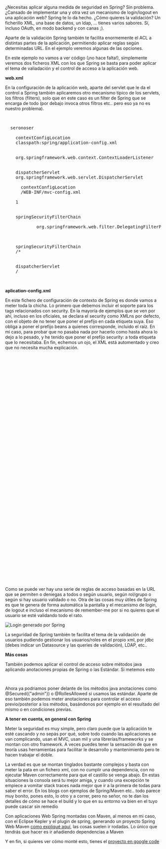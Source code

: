 <p>
¿Necesitas aplicar alguna medida de seguridad en Spring? Sin problema. ¿Cansado de implementar una y otra
vez un mecanismo de login/logout en una aplicación web? Spring te lo da hecho. ¿Cómo quieres la validación? Un ficherillo XML,
una base de datos, un ldap, ... tienes varios sabores. Sí, incluso OAuth, en modo backend y con canas ;).
</p>

<p>Aparte de la validación Spring también te facilita enormemente el ACL a distintas partes de la aplicación,
permitiendo aplicar reglas según determinadas URL. En el ejemplo veremos algunas de las opciones.
</p>

<p>
En este ejemplo no vamos a ver código (¡no hace falta!), simplemente veremos dos ficheros XML con los que Spring se basta
para poder aplicar el tema de valiadación y el control de acceso a la aplicación web. 
</p>

<b>web.xml</b>
<p>En la configuración de la aplicación web, aparte del servlet que le da el control a Spring también aplicaremos
otro mecanismo típico de los servlets, los filtros (filters), solo que en este caso es un filter de Spring
que se encarga de todo (por debajo invoca otros filtros etc.. pero eso ya no es nuestro problema).
</p>
<pre class="brush: xml">
<?xml version="1.0" encoding="ISO-8859-1"?>
<web-app xmlns:xsi="http://www.w3.org/2001/XMLSchema-instance" xmlns="http://java.sun.com/xml/ns/javaee" xsi:schemaLocation="http://java.sun.com/xml/ns/javaee http://java.sun.com/xml/ns/javaee/web-app_2_5.xsd" id="WebApp_ID" version="2.5">
  <display-name>seronoser</display-name>
  <context-param>
    <param-name>contextConfigLocation</param-name>
    <param-value>classpath:spring/application-config.xml</param-value>
  </context-param>
  <listener>
    <listener-class>org.springframework.web.context.ContextLoaderListener</listener-class>
  </listener>
  <servlet>
    <servlet-name>dispatcherServlet</servlet-name>
    <servlet-class>org.springframework.web.servlet.DispatcherServlet</servlet-class>
    <init-param>
      <param-name>contextConfigLocation</param-name>
      <param-value>/WEB-INF/mvc-config.xml</param-value>
    </init-param>
    <load-on-startup>1</load-on-startup>
  </servlet>
  <filter>
    <filter-name>springSecurityFilterChain</filter-name>
    <filter-class>
            org.springframework.web.filter.DelegatingFilterProxy
        </filter-class>
  </filter>
  <filter-mapping>
    <filter-name>springSecurityFilterChain</filter-name>
    <url-pattern>/*</url-pattern>
  </filter-mapping>
  <servlet-mapping>
    <servlet-name>dispatcherServlet</servlet-name>
    <url-pattern>/</url-pattern>
  </servlet-mapping>
</web-app>
</pre>

<b>aplication-config.xml</b><p>
En este fichero de configuración de contexto de Spring es donde vamos a meter toda la chicha. Lo primero que
debemos incluir el soporte para los tags relacionados con security. En la mayoría de ejemplos que se ven
por ahí, incluso en los oficiales, se declara el security como XMLns por defecto, con el objeto de no tener
que poner el prefijo en cada etiqueta suya. Eso obliga a poner el prefijo beans a quienes corresponde, incluido
el raíz. En mi caso, para probar que no pasaba nada por hacerlo como hasta ahora lo dejo a lo pesado, y he tenido
que poner el prefijo security: a toda etiqueta que lo necesitaba. En fin, echemos un ojo, el XML está automentado
y creo que no necesita mucha explicación.</p>
<pre class="brush: xml">
<?xml version="1.0" encoding="UTF-8"?>
<!-- 
PAY ATTENTION!!! If you don't want to put security: prefix in every security-related
tag you must config as default namespace and change beans to xmlns:beans
-->
<beans 
	xmlns="http://www.springframework.org/schema/beans" 
	xmlns:xsi="http://www.w3.org/2001/XMLSchema-instance"
	xmlns:security="http://www.springframework.org/schema/security"
	xmlns:context="http://www.springframework.org/schema/context"
	xsi:schemaLocation="http://www.springframework.org/schema/beans http://www.springframework.org/schema/beans/spring-beans.xsd
		http://www.springframework.org/schema/context http://www.springframework.org/schema/context/spring-context.xsd
		http://www.springframework.org/schema/security http://www.springframework.org/schema/security/spring-security-3.1.xsd">

  <!--
  	If we put auto-config="true" as http attribute
  	auto-config generates login and logout pages, remember-me feature,... for us.
  	We also set interceptions or not based on url patterns
  -->
  <security:http  use-expressions="true">
    <security:intercept-url pattern="/css/**" access="permitAll" />
    <security:intercept-url pattern="/js/**" access="permitAll" />
    <security:intercept-url pattern="/images/**" access="permitAll" />
    <security:intercept-url pattern="/hello" access="permitAll" />

    <security:intercept-url pattern="/protected" access="isAuthenticated()" />

    <security:intercept-url pattern="/admin/**" 
        access="isAuthenticated() and principal.username=='root'"/>
     <!-- the same but for all the role -->
    <security:intercept-url pattern="/admin" access="hasRole('admin')"/>
        <!-- This is radical but recommended -->
        <security:intercept-url pattern="/**" access="denyAll" />

        <security:form-login />
        <security:logout />

	<!-- In case qe want to force https in login -->        
    <!--security:intercept-url pattern="/login" requires-channel="https"/ -->

	<!-- Another way to be more specific -->
    <!-- security:form-login login-page="/login"
                login-processing-url="/static/j_spring_security_check"  
                authentication-failure-url="/login"/>
    <security:logout logout-url="/static/j_spring_security_logout"/ -->

    <security:remember-me key="seronoserkey"
        token-validity-seconds="2419200" />    
   </security:http>
   
   <!-- We set the authentication manager -->
     <security:authentication-manager alias="authenticationManager">
    	<security:authentication-provider user-service-ref="xmlUserService" />
  	</security:authentication-manager>
  	
  	<!-- Plain user/password xml database -->
  	<security:user-service id="xmlUserService">
      <security:user name="root" password="toor"  authorities="normal, admin"/>
      <security:user name="falken" password="josua"  authorities="normal"/>
      <security:user name="snowden" password="secret" authorities="normal"/>
    </security:user-service>    
    <!-- In case we wanted jdbc based authentication
    	We need a datasource and also specify queries for auth. 
    -->
        <!-- security:jdbc-user-service id="jdbcUserService" 
       data-source-ref="dataSource"
       users-by-username-query="select username, password, true from users where username=?"
       authorities-by-username-query="select username,'admin' from users where username=?" / -->

</beans>
</pre>
<p>Como se puede ver hay una serie de reglas de acceso basadas en la URL que se permiten o deniegas a todos
o según usuario, según rol/grupo o según si hay usuario validado o no. 
Otra de las cosas muy útiles de Spring es que te genera de forma automática la pantalla y el mecanismo de login, de logout
e incluso el mecanismo de remember-me por si no quieres que el usuario se esté validando todo el rato.
</p>
<img src="http://www.pello.info/images/springlogin.png" alt="Login generado por Spring" title="Login generado por Spring" />
<p>La seguridad de Spring también te facilita el tema de la validación de usuarios pudiendo gestionar
los usuarios/roles en el propio xml, por jdbc (debes indicar un Datasource y las queries de validación),
LDAP, etc..
</p>

<b>Más cosas</b><br />
<p>También podemos aplicar el control de acceso sobre métodos java aplicando anotaciones propias
de Spring o las Estándar. Si metemos esto</p>
<pre class="brush: xml">
<global-method-security secured-annotations="enabled" />
</pre>
<p>Ahora ya podriamos poner delante de los métodos java anotaciones como @Secured({"admin"}) o @RollesAllowed
si usamos las estándar. Aparte de eso también podemos meter anotaciones para controlar el acceso
previo/posterior a los métodos, basándonos por ejemplo en el resultado del mismo o en condiciones previas.</p>

<b>A tener en cuenta, en general con Spring</b>
<p>Meter la seguridad es muy simple, pero claro puede que la aplicación te esté cascando y no sepás
por qué, sobre todo cuando las aplicaciones se van complicando, usan el MVC, usan mil y una librerías/frameworks
y se montan con otro framework. A veces puedes tener la sensación de que en teoría usas herramientas
para facilitar le desarrollo y mantenimiento pero te hacen trabajar el doble.</p>
<p>La verdad es que se montan tinglados bastante complejos y basta con meter la pata en un fichero
xml, con no cumplir una dependencia, con no ejecutar Maven correctamente para que el castillo se venga abajo.
En estas situaciones la consola será tu mejor amiga, y cuando una excepción te empiece a vomitar stack traces nada
mejor que ir a la primera de todas para saber el error. En los blogs con ejemplos de Spring/Maven etc.. todo 
parece muy bonito, pones esto, lo otro y a correr, pero no señor, no te dan los detalles de cómo se
hace el build y lo que en su entorno va bien en el tuyo puede cascar sin remedio</p>
<p>Con aplicaciones Web Spring montadas con Maven, al menos en mi caso, con el Eclipse Kepler y el plugin de
spring, generando un proyecto Spring Web Maven <a href="http://www.pello.info/index.php/blog/creando-un-proyecto-web-spring-mvc">como expliqué aquí</a>, las cosas suelen ir rodadas. Lo único
que tendrás que hacer es ir añadiendo dependencias a Maven</p>
<p>Y en fin, si quieres ver cómo monté esto, tienes el <a href="http://code.google.com/p/erps-2dam-4vientos/source/browse/SecuritySpringMvc/">proyecto en google code</a></p> 